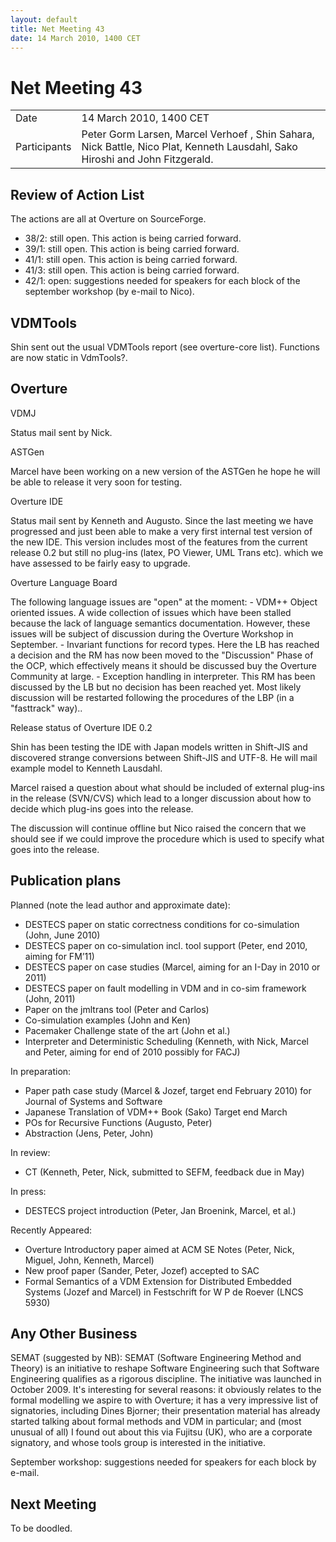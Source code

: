 ```yaml
---
layout: default
title: Net Meeting 43
date: 14 March 2010, 1400 CET
---
```


<script src="https://code.jquery.com/jquery-1.11.1.min.js">
</script>
<script src="/javascripts/edit.js"></script>
<script>setEditButonNm();</script>

# Net Meeting 43

|||
|---|---|
| Date | 14 March 2010, 1400 CET |
| Participants | Peter Gorm Larsen, Marcel Verhoef , Shin Sahara, Nick Battle, Nico Plat, Kenneth Lausdahl, Sako Hiroshi and John Fitzgerald. |

Review of Action List
---------------------

The actions are all at Overture on SourceForge.

-   38/2: still open. This action is being carried forward.
-   39/1: still open. This action is being carried forward.
-   41/1: still open. This action is being carried forward.
-   41/3: still open. This action is being carried forward.
-   42/1: open: suggestions needed for speakers for each block of the
    september workshop (by e-mail to Nico).

VDMTools
--------

Shin sent out the usual VDMTools report (see overture-core list).
Functions are now static in VdmTools?.

Overture
--------

VDMJ

Status mail sent by Nick.

ASTGen

Marcel have been working on a new version of the ASTGen he hope he will
be able to release it very soon for testing.

Overture IDE

Status mail sent by Kenneth and Augusto. Since the last meeting we have
progressed and just been able to make a very first internal test version
of the new IDE. This version includes most of the features from the
current release 0.2 but still no plug-ins (latex, PO Viewer, UML Trans
etc). which we have assessed to be fairly easy to upgrade.

Overture Language Board

The following language issues are "open" at the moment: - VDM++ Object
oriented issues. A wide collection of issues which have been stalled
because the lack of language semantics documentation. However, these
issues will be subject of discussion during the Overture Workshop in
September. - Invariant functions for record types. Here the LB has
reached a decision and the RM has now been moved to the "Discussion"
Phase of the OCP, which effectively means it should be discussed buy the
Overture Community at large. - Exception handling in interpreter. This
RM has been discussed by the LB but no decision has been reached yet.
Most likely discussion will be restarted following the procedures of the
LBP (in a "fasttrack" way)..

Release status of Overture IDE 0.2

Shin has been testing the IDE with Japan models written in Shift-JIS and
discovered strange conversions between Shift-JIS and UTF-8. He will mail
example model to Kenneth Lausdahl.

Marcel raised a question about what should be included of external
plug-ins in the release (SVN/CVS) which lead to a longer discussion
about how to decide which plug-ins goes into the release.

The discussion will continue offline but Nico raised the concern that we
should see if we could improve the procedure which is used to specify
what goes into the release.

Publication plans
-----------------

Planned (note the lead author and approximate date):

-   DESTECS paper on static correctness conditions for co-simulation
    (John, June 2010)
-   DESTECS paper on co-simulation incl. tool support (Peter, end 2010,
    aiming for FM’11)
-   DESTECS paper on case studies (Marcel, aiming for an I-Day in 2010
    or 2011)
-   DESTECS paper on fault modelling in VDM and in co-sim framework
    (John, 2011)
-   Paper on the jmltrans tool (Peter and Carlos)
-   Co-simulation examples (John and Ken)
-   Pacemaker Challenge state of the art (John et al.)
-   Interpreter and Deterministic Scheduling (Kenneth, with Nick, Marcel
    and Peter, aiming for end of 2010 possibly for FACJ)

In preparation:

-   Paper path case study (Marcel & Jozef, target end February 2010) for
    Journal of Systems and Software
-   Japanese Translation of VDM++ Book (Sako) Target end March
-   POs for Recursive Functions (Augusto, Peter)
-   Abstraction (Jens, Peter, John)

In review:

-   CT (Kenneth, Peter, Nick, submitted to SEFM, feedback due in May)

In press:

-   DESTECS project introduction (Peter, Jan Broenink, Marcel, et al.)

Recently Appeared:

-   Overture Introductory paper aimed at ACM SE Notes (Peter, Nick,
    Miguel, John, Kenneth, Marcel)
-   New proof paper (Sander, Peter, Jozef) accepted to SAC
-   Formal Semantics of a VDM Extension for Distributed Embedded Systems
    (Jozef and Marcel) in Festschrift for W P de Roever (LNCS 5930)

Any Other Business
------------------

SEMAT (suggested by NB): SEMAT (Software Engineering Method and Theory)
is an initiative to reshape Software Engineering such that Software
Engineering qualifies as a rigorous discipline. The initiative was
launched in October 2009. It's interesting for several reasons: it
obviously relates to the formal modelling we aspire to with Overture; it
has a very impressive list of signatories, including Dines Bjorner;
their presentation material has already started talking about formal
methods and VDM in particular; and (most unusual of all) I found out
about this via Fujitsu (UK), who are a corporate signatory, and whose
tools group is interested in the initiative.

September workshop: suggestions needed for speakers for each block by
e-mail.

Next Meeting
------------

To be doodled.

   <div id="edit_page_div"></div>